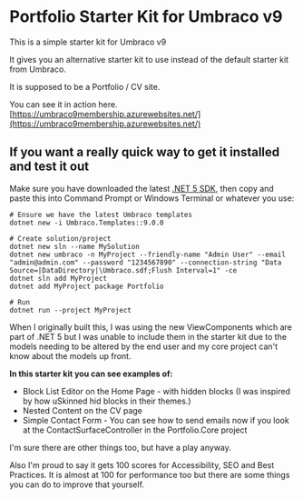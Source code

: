 # Portfolio Starter Kit for Umbraco v9

This is a simple starter kit for Umbraco v9

It gives you an alternative starter kit to use instead of the default starter kit from Umbraco.

It is supposed to be a Portfolio / CV site. 

You can see it in action here. [https://umbraco9membership.azurewebsites.net/](https://umbraco9membership.azurewebsites.net/)

## If you want a really quick way to get it installed and test it out
Make sure you have downloaded the latest [.NET 5 SDK](https://dotnet.microsoft.com/download/dotnet/5.0), then copy and paste this into Command Prompt or Windows Terminal or whatever you use:

```
# Ensure we have the latest Umbraco templates
dotnet new -i Umbraco.Templates::9.0.0

# Create solution/project
dotnet new sln --name MySolution
dotnet new umbraco -n MyProject --friendly-name "Admin User" --email "admin@admin.com" --password "1234567890" --connection-string "Data Source=|DataDirectory|\Umbraco.sdf;Flush Interval=1" -ce
dotnet sln add MyProject
dotnet add MyProject package Portfolio

# Run
dotnet run --project MyProject

```

When I originally built this, I was using the new ViewComponents which are part of .NET 5 but I was unable to include them in the starter kit due to the models needing to be altered by the end user and my core project can't know about the models up front.

**In this starter kit you can see examples of:**

- Block List Editor on the Home Page - with hidden blocks (I was inspired by how uSkinned hid blocks in their themes.) 
- Nested Content on the CV page
- Simple Contact Form - You can see how to send emails now if you look at the ContactSurfaceController in the Portfolio.Core project

I'm sure there are other things too, but have a play anyway.

Also I'm proud to say it gets 100 scores for Accessibility, SEO and Best Practices. It is almost at 100 for performance too but there are some things you can do to improve that yourself.
